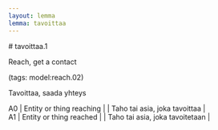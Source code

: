 ```yaml
---
layout: lemma
lemma: tavoittaa
---
```


<div class="sense">
# <span class="sensename">tavoittaa.1</span>

<span class="description">Reach, get a contact</span>

(tags: model:reach.02)

<span class="description">Tavoittaa, saada yhteys</span>

A0 | Entity or thing reaching |   | Taho tai asia, joka tavoittaa |  
A1 | Entity or thing reached |   | Taho tai asia, joka tavoitetaan |  

</div>

